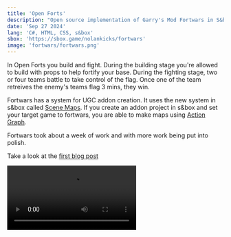 ```yaml
---
title: 'Open Forts'
description: "Open source implementation of Garry's Mod Fortwars in S&box"
date: 'Sep 27 2024'
lang: 'C#, HTML, CSS, s&box'
sbox: 'https://sbox.game/nolankicks/fortwars'
image: 'fortwars/fortwars.png'
---
```


In Open Forts you build and fight. During the building stage you're allowed to build with props to help fortify your base. During the fighting stage, two or four teams battle to take control of the flag. Once one of the team retreives the enemy's teams flag 3 mins, they win.

Fortwars has a system for UGC addon creation. It uses the new system in s&box called [Scene Maps](https://sbox.game/news/september-update-9209a15d/scene-maps). If you create an addon project in s&box and set your target game to fortwars, you are able to make maps using [Action Graph](https://sbox.game/news/action-graph).

Fortwars took about a week of work and with more work being put into polish.

Take a look at the [first blog post](/blog/fortwarsdevblog1)

<Video src="../fortwars/fortwarsvid.mp4" />
<Img src="../fortwars/fortwarsimg.png" />